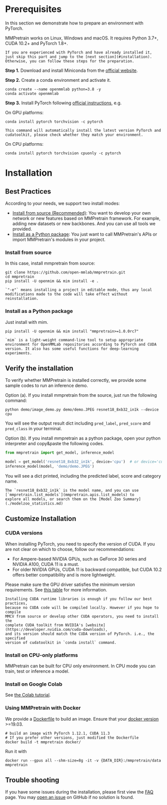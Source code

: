 # Prerequisites

In this section we demonstrate how to prepare an environment with PyTorch.

MMPretrain works on Linux, Windows and macOS. It requires Python 3.7+, CUDA 10.2+ and PyTorch 1.8+.

```{note}
If you are experienced with PyTorch and have already installed it, just skip this part and jump to the [next section](#installation). Otherwise, you can follow these steps for the preparation.
```

**Step 1.** Download and install Miniconda from the [official website](https://docs.conda.io/en/latest/miniconda.html).

**Step 2.** Create a conda environment and activate it.

```shell
conda create --name openmmlab python=3.8 -y
conda activate openmmlab
```

**Step 3.** Install PyTorch following [official instructions](https://pytorch.org/get-started/locally/), e.g.

On GPU platforms:

```shell
conda install pytorch torchvision -c pytorch
```

```{warning}
This command will automatically install the latest version PyTorch and cudatoolkit, please check whether they match your environment.
```

On CPU platforms:

```shell
conda install pytorch torchvision cpuonly -c pytorch
```

# Installation

## Best Practices

According to your needs, we support two install modes:

- [Install from source (Recommended)](#install-from-source): You want to develop your own network or new features based on MMPretrain framework. For example, adding new datasets or new backbones. And you can use all tools we provided.
- [Install as a Python package](#install-as-a-python-package): You just want to call MMPretrain's APIs or import MMPretrain's modules in your project.

### Install from source

In this case, install mmpretrain from source:

```shell
git clone https://github.com/open-mmlab/mmpretrain.git
cd mmpretrain
pip install -U openmim && mim install -e .
```

```{note}
`"-e"` means installing a project in editable mode, thus any local modifications made to the code will take effect without reinstallation.
```

### Install as a Python package

Just install with mim.

```shell
pip install -U openmim && mim install "mmpretrain>=1.0.0rc7"
```

```{note}
`mim` is a light-weight command-line tool to setup appropriate environment for OpenMMLab repositories according to PyTorch and CUDA version. It also has some useful functions for deep-learning experiments.
```

## Verify the installation

To verify whether MMPretrain is installed correctly, we provide some sample codes to run an inference demo.

Option (a). If you install mmpretrain from the source, just run the following command:

```shell
python demo/image_demo.py demo/demo.JPEG resnet18_8xb32_in1k --device cpu
```

You will see the output result dict including `pred_label`, `pred_score` and `pred_class` in your terminal.

Option (b). If you install mmpretrain as a python package, open your python interpreter and copy&paste the following codes.

```python
from mmpretrain import get_model, inference_model

model = get_model('resnet18_8xb32_in1k', device='cpu')  # or device='cuda:0'
inference_model(model, 'demo/demo.JPEG')
```

You will see a dict printed, including the predicted label, score and category name.

```{note}
The `resnet18_8xb32_in1k` is the model name, and you can use [`mmpretrain.list_models`](mmpretrain.apis.list_models) to
explore all models, or search them on the [Model Zoo Summary](./modelzoo_statistics.md)
```

## Customize Installation

### CUDA versions

When installing PyTorch, you need to specify the version of CUDA. If you are
not clear on which to choose, follow our recommendations:

- For Ampere-based NVIDIA GPUs, such as GeForce 30 series and NVIDIA A100, CUDA 11 is a must.
- For older NVIDIA GPUs, CUDA 11 is backward compatible, but CUDA 10.2 offers better compatibility and is more lightweight.

Please make sure the GPU driver satisfies the minimum version requirements. See [this table](https://docs.nvidia.com/cuda/cuda-toolkit-release-notes/index.html#cuda-major-component-versions__table-cuda-toolkit-driver-versions) for more information.

```{note}
Installing CUDA runtime libraries is enough if you follow our best practices,
because no CUDA code will be compiled locally. However if you hope to compile
MMCV from source or develop other CUDA operators, you need to install the
complete CUDA toolkit from NVIDIA's [website](https://developer.nvidia.com/cuda-downloads),
and its version should match the CUDA version of PyTorch. i.e., the specified
version of cudatoolkit in `conda install` command.
```

### Install on CPU-only platforms

MMPretrain can be built for CPU only environment. In CPU mode you can train, test or inference a model.

### Install on Google Colab

See [the Colab tutorial](https://colab.research.google.com/github/mzr1996/mmclassification-tutorial/blob/master/1.x/MMClassification_tools.ipynb).

### Using MMPretrain with Docker

We provide a [Dockerfile](https://github.com/open-mmlab/mmpretrain/blob/main/docker/Dockerfile)
to build an image. Ensure that your [docker version](https://docs.docker.com/engine/install/) >=19.03.

```shell
# build an image with PyTorch 1.12.1, CUDA 11.3
# If you prefer other versions, just modified the Dockerfile
docker build -t mmpretrain docker/
```

Run it with

```shell
docker run --gpus all --shm-size=8g -it -v {DATA_DIR}:/mmpretrain/data mmpretrain
```

## Trouble shooting

If you have some issues during the installation, please first view the [FAQ](./notes/faq.md) page.
You may [open an issue](https://github.com/open-mmlab/mmpretrain/issues/new/choose)
on GitHub if no solution is found.
